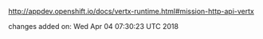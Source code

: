 http://appdev.openshift.io/docs/vertx-runtime.html#mission-http-api-vertx

 
 changes added on: Wed Apr 04 07:30:23 UTC 2018